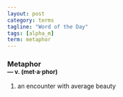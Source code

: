 ```yaml
---
layout: post
category: terms
tagline: "Word of the Day"
tags: [alpha_m]
term: metaphor
---
```


<h3>Metaphor<br/> <small>&mdash; v. (met<span>&middot;</span>a<span>&middot;</span>phor)</small></h3>
<p><ol>
<li>an encounter with average beauty</li>
</ol></p>
